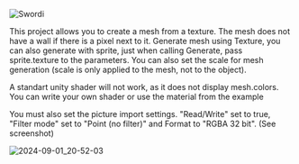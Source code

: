 ![Swordi](https://github.com/user-attachments/assets/7f117ec3-8bf5-4bb9-a151-f641a13ae816)


This project allows you to create a mesh from a texture. The mesh does not have a wall if there is a pixel next to it.
Generate mesh using Texture, you can also generate with sprite, just when calling Generate, pass sprite.texture to the parameters.
You can also set the scale for mesh generation (scale is only applied to the mesh, not to the object).

A standart unity shader will not work, as it does not display mesh.colors. You can write your own shader or use the material from the example 

You must also set the picture import settings.  "Read/Write" set to true, "Filter mode" set to "Point (no filter)" and Format to "RGBA 32 bit". (See screenshot)


![2024-09-01_20-52-03](https://github.com/user-attachments/assets/36c547a0-bcb0-4b3c-8ca5-2b2d82e2bf68)


